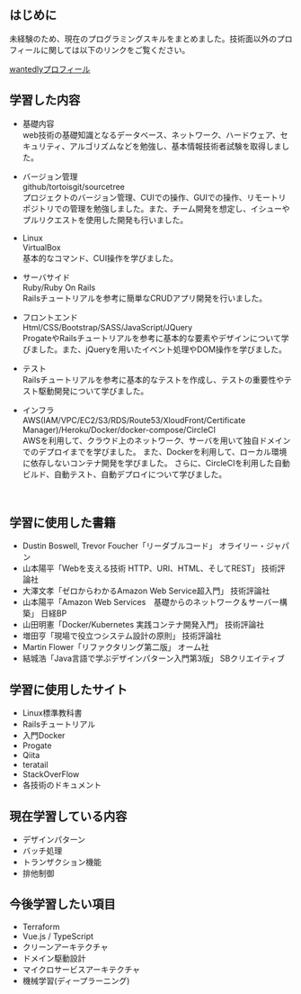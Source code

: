 ## はじめに
未経験のため、現在のプログラミングスキルをまとめました。技術面以外のプロフィールに関しては以下のリンクをご覧ください。<br>

[wantedlyプロフィール](https://www.wantedly.com/id/t0kumaru)

## 学習した内容
- 基礎内容<br>
web技術の基礎知識となるデータベース、ネットワーク、ハードウェア、セキュリティ、アルゴリズムなどを勉強し、基本情報技術者試験を取得しました。<br>

- バージョン管理<br>
github/tortoisgit/sourcetree<br>
プロジェクトのバージョン管理、CUIでの操作、GUIでの操作、リモートリポジトリでの管理を勉強しました。また、チーム開発を想定し、イシューやプルリクエストを使用した開発も行いました。<br>
- Linux<br>
VirtualBox<br>
基本的なコマンド、CUI操作を学びました。<br>
- サーバサイド<br>
Ruby/Ruby On Rails<br>
Railsチュートリアルを参考に簡単なCRUDアプリ開発を行いました。<br>
- フロントエンド<br>
Html/CSS/Bootstrap/SASS/JavaScript/JQuery<br>
ProgateやRailsチュートリアルを参考に基本的な要素やデザインについて学びました。また、jQueryを用いたイベント処理やDOM操作を学びました。<br>
- テスト<br>
Railsチュートリアルを参考に基本的なテストを作成し、テストの重要性やテスト駆動開発について学びました。<br>
- インフラ<br>
AWS(IAM/VPC/EC2/S3/RDS/Route53/XloudFront/Certificate Manager)/Heroku/Docker/docker-compose/CircleCI<br>
AWSを利用して、クラウド上のネットワーク、サーバを用いて独自ドメインでのデプロイまでを学びました。
また、Dockerを利用して、ローカル環境に依存しないコンテナ開発を学びました。
さらに、CircleCIを利用した自動ビルド、自動テスト、自動デプロイについて学びました。
<br>

## 学習に使用した書籍
- Dustin Boswell, Trevor Foucher「リーダブルコード」 オライリー・ジャパン
- 山本陽平「Webを支える技術 HTTP、URI、HTML、そしてREST」 技術評論社
- 大澤文孝「ゼロからわかるAmazon Web Service超入門」 技術評論社　
- 山本陽平「Amazon Web Services　基礎からのネットワーク＆サーバー構築」 日経BP
- 山田明憲「Docker/Kubernetes 実践コンテナ開発入門」 技術評論社
- 増田亨「現場で役立つシステム設計の原則」 技術評論社
- Martin Flower「リファクタリング第二版」 オーム社
- 結城浩「Java言語で学ぶデザインパターン入門第3版」 SBクリエイティブ

## 学習に使用したサイト
- Linux標準教科書
- Railsチュートリアル
- 入門Docker
- Progate
- Qiita
- teratail
- StackOverFlow
- 各技術のドキュメント

## 現在学習している内容
- デザインパターン
- バッチ処理
- トランザクション機能
- 排他制御

## 今後学習したい項目
- Terraform
- Vue.js / TypeScript
- クリーンアーキテクチャ
- ドメイン駆動設計
- マイクロサービスアーキテクチャ
- 機械学習(ディープラーニング)
